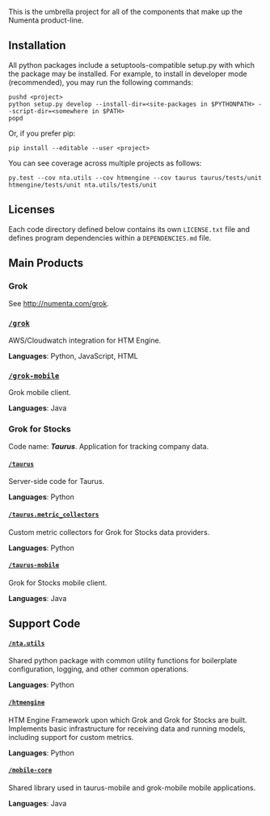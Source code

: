 This is the umbrella project for all of the components that make up the
Numenta product-line.

## Installation

All python packages include a setuptools-compatible
setup.py with which the package may be installed.  For example, to install
in developer mode (recommended), you may run the following commands:

    pushd <project>
    python setup.py develop --install-dir=<site-packages in $PYTHONPATH> --script-dir=<somewhere in $PATH>
    popd

Or, if you prefer pip:

    pip install --editable --user <project>

You can see coverage across multiple projects as follows:

    py.test --cov nta.utils --cov htmengine --cov taurus taurus/tests/unit htmengine/tests/unit nta.utils/tests/unit


## Licenses

Each code directory defined below contains its own `LICENSE.txt` file and defines program dependencies within a `DEPENDENCIES.md` file.


## Main Products


### Grok

See http://numenta.com/grok. 

### [`/grok`](grok)

AWS/Cloudwatch integration for HTM Engine.

**Languages**: Python, JavaScript, HTML

### [`/grok-mobile`](grok-mobile)

Grok mobile client.

**Languages**: Java


### Grok for Stocks

Code name: _**Taurus**_. Application for tracking company data.

#### [`/taurus`](taurus)

Server-side code for Taurus.

**Languages**: Python

#### [`/taurus.metric_collectors`](taurus.metric_collectors)

Custom metric collectors for Grok for Stocks data providers.

**Languages**: Python

#### [`/taurus-mobile`](taurus-mobile)

Grok for Stocks mobile client.

**Languages**: Java


## Support Code

#### [`/nta.utils`](nta.utils)

Shared python package with common utility functions for boilerplate
configuration, logging, and other common operations.

**Languages**: Python

#### [`/htmengine`](htmengine)

HTM Engine Framework upon which Grok and Grok for Stocks are built.
Implements basic infrastructure for receiving data and running models, including
support for custom metrics.

**Languages**: Python

#### [`/mobile-core`](mobile-core)

Shared library used in taurus-mobile and grok-mobile mobile applications.

**Languages**: Java
